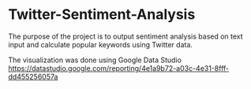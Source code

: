 # Twitter-Sentiment-Analysis

The purpose of the project is to output sentiment analysis based on text input and calculate popular keywords using Twitter data.

The visualization was done using Google Data Studio https://datastudio.google.com/reporting/4e1a9b72-a03c-4e31-8fff-dd455256057a
